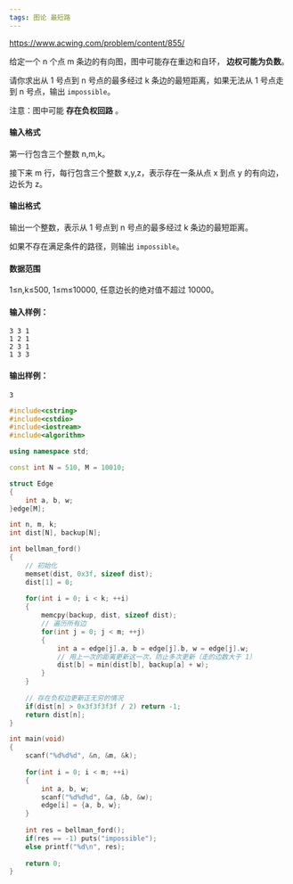 ```yaml
---
tags: 图论 最短路
---
```




https://www.acwing.com/problem/content/855/



给定一个 n 个点 m 条边的有向图，图中可能存在重边和自环， **边权可能为负数**。

请你求出从 1 号点到 n 号点的最多经过 k 条边的最短距离，如果无法从 1 号点走到 n 号点，输出 `impossible`。

注意：图中可能 **存在负权回路** 。

#### 输入格式

第一行包含三个整数 n,m,k。

接下来 m 行，每行包含三个整数 x,y,z，表示存在一条从点 x 到点 y 的有向边，边长为 z。

#### 输出格式

输出一个整数，表示从 1 号点到 n 号点的最多经过 k 条边的最短距离。

如果不存在满足条件的路径，则输出 `impossible`。

#### 数据范围

1≤n,k≤500,
1≤m≤10000,
任意边长的绝对值不超过 10000。

#### 输入样例：

```
3 3 1
1 2 1
2 3 1
1 3 3
```

#### 输出样例：

```
3
```



```cpp
#include<cstring>
#include<cstdio>
#include<iostream>
#include<algorithm>

using namespace std;

const int N = 510, M = 10010;

struct Edge
{
    int a, b, w;
}edge[M];

int n, m, k;
int dist[N], backup[N];

int bellman_ford()
{
    // 初始化
    memset(dist, 0x3f, sizeof dist);
    dist[1] = 0;
    
    for(int i = 0; i < k; ++i)
    {
        memcpy(backup, dist, sizeof dist);
        // 遍历所有边
        for(int j = 0; j < m; ++j)
        {
            int a = edge[j].a, b = edge[j].b, w = edge[j].w;
            // 用上一次的距离更新这一次，防止多次更新（走的边数大于 1）
            dist[b] = min(dist[b], backup[a] + w);
        }
    }
    
    // 存在负权边更新正无穷的情况
    if(dist[n] > 0x3f3f3f3f / 2) return -1;
    return dist[n];
}

int main(void)
{
    scanf("%d%d%d", &n, &m, &k);
    
    for(int i = 0; i < m; ++i)
    {
        int a, b, w;
        scanf("%d%d%d", &a, &b, &w);
        edge[i] = {a, b, w};
    }
    
    int res = bellman_ford();
    if(res == -1) puts("impossible");
    else printf("%d\n", res);
    
    return 0;
}
```

